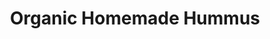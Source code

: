 ---
title: 'Organic Homemade Hummus'
description: ""
image: ab0700f30b3546aef12e648da69614d9be663c52
price: '15'
size: '1'
meta:
    id: 6d9aa2ea06c1f87f40d36b1fdba37c36640ae9ad
    parentId: f20f57fa9c3d8bff0902cfb33f350091a3a48d51
    language: en
---